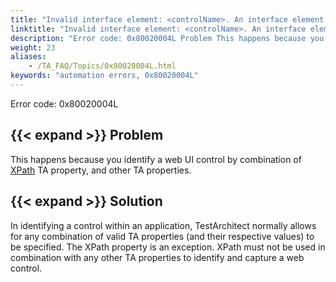 ```yaml
--- 
title: "Invalid interface element: <controlName>. An interface element cannot be identified by both its 'xpath' and other properties."
linktitle: "Invalid interface element: <controlName>. An interface element cannot be identified by both its 'xpath' and other properties."
description: "Error code: 0x80020004L Problem This happens because you identify a web UI control by combination of XPath TA property, and other TA properties. Solution In identifying a control within an ..."
weight: 23
aliases: 
    - /TA_FAQ/Topics/0x80020004L.html
keywords: "automation errors, 0x80020004L"
---
```


Error code: 0x80020004L

## {{< expand >}} Problem

This happens because you identify a web UI control by combination of [XPath](/user-guide/interface-definitions/control-properties/secondary-properties/xpath-property) TA property, and other TA properties.

## {{< expand >}} Solution

In identifying a control within an application, TestArchitect normally allows for any combination of valid TA properties \(and their respective values\) to be specified. The XPath property is an exception. XPath must not be used in combination with any other TA properties to identify and capture a web control.




